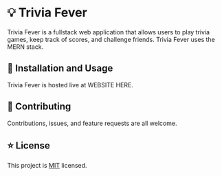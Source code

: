 # 💡 Trivia Fever

Trivia Fever is a fullstack web application that allows users to play trivia games, keep track of scores, and challenge friends. Trivia Fever uses the MERN stack.

## 🚀 Installation and Usage

Trivia Fever is hosted live at WEBSITE HERE.

## 🤝 Contributing

Contributions, issues, and feature requests are all welcome.

## ⭐ License
This project is [MIT](https://github.com/mvmcgrath/Trivia-Fever/blob/main/LICENSE) licensed.